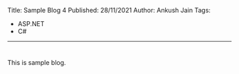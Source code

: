 Title: Sample Blog 4
Published: 28/11/2021
Author: Ankush Jain
Tags:
  - ASP.NET
  - C#
---
# <?#= Title /?>

This is sample blog.